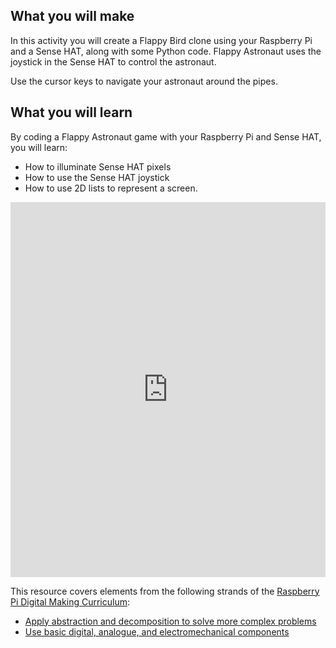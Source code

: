 ## What you will make
In this activity you will create a Flappy Bird clone using your Raspberry Pi and a Sense HAT, along with some Python code. Flappy Astronaut uses the joystick in the Sense HAT to control the astronaut.

Use the cursor keys to navigate your astronaut around the pipes.

## What you will learn
By coding a Flappy Astronaut game with your Raspberry Pi and Sense HAT, you will learn:

- How to illuminate Sense HAT pixels
- How to use the Sense HAT joystick
- How to use 2D lists to represent a screen.

<iframe src="https://trinket.io/embed/python/e77660ee7e" width="100%" height="600" frameborder="0" marginwidth="0" marginheight="0" allowfullscreen></iframe>

This resource covers elements from the following strands of the [Raspberry Pi Digital Making Curriculum](https://www.raspberrypi.org/curriculum/):

- [Apply abstraction and decomposition to solve more complex problems](https://www.raspberrypi.org/curriculum/programming/developer)
- [Use basic digital, analogue, and electromechanical components](https://www.raspberrypi.org/curriculum/physical-computing/creator)

